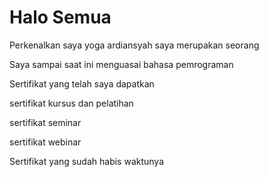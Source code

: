 # Halo Semua
Perkenalkan saya yoga ardiansyah saya merupakan seorang

Saya sampai saat ini menguasai bahasa pemrograman

Sertifikat yang telah saya dapatkan

sertifikat kursus dan pelatihan

sertifikat seminar

sertifikat webinar

Sertifikat yang sudah habis waktunya

<!--
**yogaardiansyah/yogaardiansyah** is a ✨ _special_ ✨ repository because its `README.md` (this file) appears on your GitHub profile.

Here are some ideas to get you started:

- 🔭 I’m currently working on ...
- 🌱 I’m currently learning ...
- 👯 I’m looking to collaborate on ...
- 🤔 I’m looking for help with ...
- 💬 Ask me about ...
- 📫 How to reach me: ...
- 😄 Pronouns: ...
- ⚡ Fun fact: ...
-->
